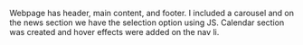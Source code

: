 Webpage has header, main content, and footer.
I included a carousel and on the news section we have the selection option using JS.
Calendar section was created and hover effects were added on the nav  li.
